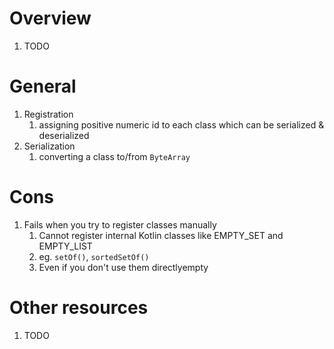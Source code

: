 # Overview
1. TODO


# General
1. Registration
    1. assigning positive numeric id to each class which can be serialized & deserialized 
1. Serialization
    1. converting a class to/from `ByteArray`


# Cons
1. Fails when you try to register classes manually
    1. Cannot register internal Kotlin classes like EMPTY_SET and EMPTY_LIST
    1. eg. `setOf()`, `sortedSetOf()`
    1. Even if you don't use them directlyempty
    
    
# Other resources
1. TODO

    
